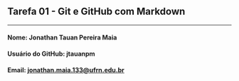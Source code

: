 ## Tarefa 01 - Git e GitHub com Markdown
<hr>

#### Nome: Jonathan Tauan Pereira Maia
#### Usuário do GitHub: jtauanpm
#### Email: jonathan.maia.133@ufrn.edu.br
